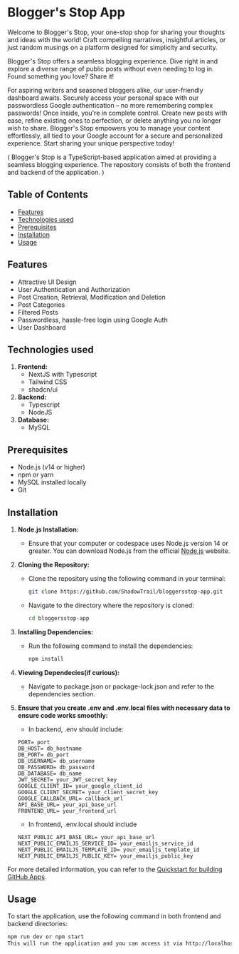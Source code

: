 # Blogger's Stop App

Welcome to Blogger's Stop, your one-stop shop for sharing your thoughts and ideas with the world!  Craft compelling narratives, insightful articles, or just random musings on a platform designed for simplicity and security.

Blogger's Stop offers a seamless blogging experience.  Dive right in and explore a diverse range of public posts without even needing to log in.  Found something you love? Share it!

For aspiring writers and seasoned bloggers alike, our user-friendly dashboard awaits.  Securely access your personal space with our passwordless Google authentication – no more remembering complex passwords!  Once inside, you're in complete control.  Create new posts with ease, refine existing ones to perfection, or delete anything you no longer wish to share.  Blogger's Stop empowers you to manage your content effortlessly, all tied to your Google account for a secure and personalized experience.  Start sharing your unique perspective today!

( Blogger's Stop is a TypeScript-based application aimed at providing a seamless blogging experience.
The repository consists of both the frontend and backend of the application. )

## Table of Contents

- [Features](#features)
- [Technologies used](#technologies-used)
- [Prerequisites](#prerequisites)
- [Installation](#installation)
- [Usage](#usage)

## Features
- Attractive UI Design
- User Authentication and Authorization
- Post Creation, Retrieval, Modification and Deletion
- Post Categories
- Filtered Posts
- Passwordless, hassle-free login using Google Auth
- User Dashboard

## Technologies used

1. **Frontend:**
   - NextJS with Typescript
   - Tailwind CSS
   - shadcn/ui
3. **Backend:**
   - Typescript
   - NodeJS
5. **Database:**
   - MySQL

## Prerequisites

- Node.js (v14 or higher)
- npm or yarn
- MySQL installed locally
- Git

## Installation

1. **Node.js Installation:**
   - Ensure that your computer or codespace uses Node.js version 14 or greater. You can download Node.js from the official [Node.js](https://nodejs.org) website.

2. **Cloning the Repository:**
   - Clone the repository using the following command in your terminal:
     ```bash
     git clone https://github.com/ShadowTrail/bloggersstop-app.git
     ```
   - Navigate to the directory where the repository is cloned:
     ```bash
     cd bloggersstop-app
     ```

3. **Installing Dependencies:**
   - Run the following command to install the dependencies:
     ```bash
     npm install
     ```

4. **Viewing Dependecies(if curious):**
   - Navigate to package.json or package-lock.json and refer to the dependencies section.
  
5. **Ensure that you create .env and .env.local files with necessary data to ensure code works smoothly:**
   - In backend, .env should include:
   ```.env
   PORT= port
   DB_HOST= db_hostname
   DB_PORT= db_port
   DB_USERNAME= db_username
   DB_PASSWORD= db_password
   DB_DATABASE= db_name
   JWT_SECRET= your_JWT_secret_key
   GOOGLE_CLIENT_ID= your_google_client_id
   GOOGLE_CLIENT_SECRET= your_client_secret_key
   GOOGLE_CALLBACK_URL= callback_url
   API_BASE_URL= your_api_base_url
   FRONTEND_URL= your_frontend_url
   ```
   - In frontend, .env.local should include
   ```.env
   NEXT_PUBLIC_API_BASE_URL= your_api_base_url
   NEXT_PUBLIC_EMAILJS_SERVICE_ID= your_emailjs_service_id
   NEXT_PUBLIC_EMAILJS_TEMPLATE_ID= your_emailjs_template_id
   NEXT_PUBLIC_EMAILJS_PUBLIC_KEY= your_emailjs_public_key
   ```

For more detailed information, you can refer to the [Quickstart for building GitHub Apps](https://docs.github.com/en/apps/creating-github-apps/writing-code-for-a-github-app/quickstart).


## Usage
To start the application, use the following command in both frontend and backend directories:

```bash
npm run dev or npm start
This will run the application and you can access it via http://localhost:3000
```
